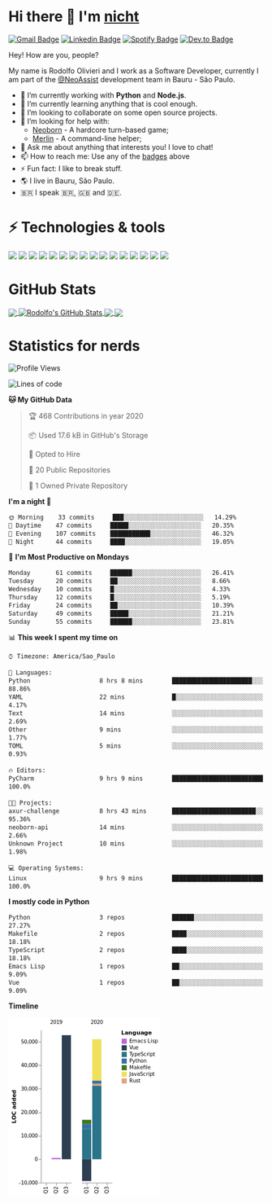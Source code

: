 # Hi there 👋 I'm [nicht](https://nicht.rocks)
[![Gmail Badge](https://img.shields.io/badge/-rodolfo.olivieri3@gmail.com-c14438?style=for-the-badge&logo=Gmail&logoColor=white)](mailto:rodolfo.olivieri3@gmail.com "Connect via Email")
[![Linkedin Badge](https://img.shields.io/badge/-Rodolfo%20Olivieri-0072b1?style=for-the-badge&logo=Linkedin&logoColor=white)](https://www.linkedin.com/in/rodolfoolivieri/ "Connect on LinkedIn")
[![Spotify Badge](https://img.shields.io/badge/-Spotify-1DB954?style=for-the-badge&logo=Spotify&logoColor=white)](https://open.spotify.com/user/22ydzsykc57ailqsqbn4ycwsq)
[![Dev.to Badge](https://img.shields.io/badge/DEV.TO-%230A0A0A.svg?style=for-the-badge&logo=dev-to&logoColor=white)](https://dev.to/nicht)


Hey! How are you, people?

My name is Rodolfo Olivieri and I work as a Software Developer, currently I am part of the [@NeoAssist](https://github.com/NeoAssist) development team in Bauru - São Paulo.

- 🔭 I’m currently working with **Python** and **Node.js**.
- 🌱 I’m currently learning anything that is cool enough.
- 👯 I’m looking to collaborate on some open source projects.
- 🤔 I’m looking for help with:
    * [Neoborn](https://github.com/neoborn-io) - A hardcore turn-based game;
    * [Merlin](https://github.com/nicht/merlin) - A command-line helper;
- 💬 Ask me about anything that interests you! I love to chat!
- 📫 How to reach me: Use any of the [badges](#hi-there--im-nicht) above
- ⚡ Fun fact: I like to break stuff. 
- 🌎 I live in Bauru, São Paulo.
- 🇧🇷 I speak 🇧🇷, 🇬🇧 and 🇩🇪.

# ⚡ Technologies & tools

![](https://img.shields.io/badge/OS-Linux-informational?style=flat&logo=linux&logoColor=white&color=6E5A93)
![](https://img.shields.io/badge/Distro-Fedora-informational?style=flat&logo=fedora&logoColor=white&color=6E5A93)
![](https://img.shields.io/badge/Editor-PyCharm-informational?style=flat&logo=intellij-idea&logoColor=white&color=6E5A93)
![](https://img.shields.io/badge/Code-Python-informational?style=flat&logo=python&logoColor=white&color=6E5A93)
![](https://img.shields.io/badge/Code-JavaScript-informational?style=flat&logo=javascript&logoColor=white&color=6E5A93)
![](https://img.shields.io/badge/Code-TypeScript-informational?style=flat&logo=typescript&logoColor=white&color=6E5A93)
![](https://img.shields.io/badge/Code-Golang-informational?style=flat&logo=go&logoColor=white&color=6E5A93)
![](https://img.shields.io/badge/Code-Ruby-informational?style=flat&logo=ruby&logoColor=white&color=6E5A93)
![](https://img.shields.io/badge/Code-React-informational?style=flat&logo=react&logoColor=white&color=6E5A93)
![](https://img.shields.io/badge/Shell-Bash-informational?style=flat&logo=gnu-bash&logoColor=white&color=6E5A93)
![](https://img.shields.io/badge/Tools-PostgreSQL-informational?style=flat&logo=postgresql&logoColor=white&color=6E5A93)
![](https://img.shields.io/badge/Tools-MySQL-informational?style=flat&logo=mysql&logoColor=white&color=6E5A93)
![](https://img.shields.io/badge/Tools-Docker-informational?style=flat&logo=docker&logoColor=white&color=6E5A93)
![](https://img.shields.io/badge/Tools-Kubernetes-informational?style=flat&logo=kubernetes&logoColor=white&color=6E5A93)
![](https://img.shields.io/badge/Cloud-Digital_Ocean-informational?style=flat&logo=digitalocean&logoColor=white&color=6E5A93)
![](https://img.shields.io/badge/Cloud-Amazon_AWS-informational?style=flat&logo=amazon-aws&logoColor=white&color=6E5A93)

# GitHub Stats
<a href="https://github.com/nicht/nicht">
  <img align="center" src="https://github-readme-stats.vercel.app/api/top-langs/?username=nicht&hide=TeX&layout=compact&theme=nightowl" />
</a>
<a href="https://github.com/nicht/nicht">
  <img align="center" src="https://github-readme-stats.vercel.app/api?username=nicht&show_icons=true&theme=nightowl&include_all_commits=true" alt="Rodolfo's GitHub Stats" />
</a>

<a href="https://github.com/neoborn-io/neoborn-api">
  <img align="center" src="https://github-readme-stats.vercel.app/api/pin/?username=neoborn-io&repo=neoborn-api&theme=nightowl" />
</a>
<a href="https://github.com/neoborn-io/neoborn">
  <img align="center" src="https://github-readme-stats.vercel.app/api/pin/?username=neoborn-io&repo=neoborn&theme=nightowl" />
</a>

# Statistics for nerds
<!--START_SECTION:waka-->
![Profile Views](http://img.shields.io/badge/Profile%20Views-10-blue)

![Lines of code](https://img.shields.io/badge/From%20Hello%20World%20I've%20written-3.1%20million%20Lines%20of%20code-blue)

**🐱 My GitHub Data** 

> 🏆 468 Contributions in year 2020
 > 
> 📦 Used 17.6 kB in GitHub's Storage 
 > 
> 💼 Opted to Hire
 > 
> 📜 20 Public Repositories 
 > 
> 🔑 1 Owned Private Repository 
 > 
**I'm a night 🦉** 

```text
🌞 Morning    33 commits     ███░░░░░░░░░░░░░░░░░░░░░░   14.29% 
🌆 Daytime    47 commits     █████░░░░░░░░░░░░░░░░░░░░   20.35% 
🌃 Evening    107 commits    ███████████░░░░░░░░░░░░░░   46.32% 
🌙 Night      44 commits     ████░░░░░░░░░░░░░░░░░░░░░   19.05%

```
📅 **I'm Most Productive on Mondays** 

```text
Monday       61 commits     ██████░░░░░░░░░░░░░░░░░░░   26.41% 
Tuesday      20 commits     ██░░░░░░░░░░░░░░░░░░░░░░░   8.66% 
Wednesday    10 commits     █░░░░░░░░░░░░░░░░░░░░░░░░   4.33% 
Thursday     12 commits     █░░░░░░░░░░░░░░░░░░░░░░░░   5.19% 
Friday       24 commits     ██░░░░░░░░░░░░░░░░░░░░░░░   10.39% 
Saturday     49 commits     █████░░░░░░░░░░░░░░░░░░░░   21.21% 
Sunday       55 commits     ██████░░░░░░░░░░░░░░░░░░░   23.81%

```


📊 **This week I spent my time on** 

```text
⌚︎ Timezone: America/Sao_Paulo

💬 Languages: 
Python                   8 hrs 8 mins        ██████████████████████░░░   88.86% 
YAML                     22 mins             █░░░░░░░░░░░░░░░░░░░░░░░░   4.17% 
Text                     14 mins             ░░░░░░░░░░░░░░░░░░░░░░░░░   2.69% 
Other                    9 mins              ░░░░░░░░░░░░░░░░░░░░░░░░░   1.77% 
TOML                     5 mins              ░░░░░░░░░░░░░░░░░░░░░░░░░   0.93%

🔥 Editors: 
PyCharm                  9 hrs 9 mins        █████████████████████████   100.0%

🐱‍💻 Projects: 
axur-challenge           8 hrs 43 mins       ███████████████████████░░   95.36% 
neoborn-api              14 mins             ░░░░░░░░░░░░░░░░░░░░░░░░░   2.66% 
Unknown Project          10 mins             ░░░░░░░░░░░░░░░░░░░░░░░░░   1.98%

💻 Operating Systems: 
Linux                    9 hrs 9 mins        █████████████████████████   100.0%

```

**I mostly code in Python** 

```text
Python                   3 repos             ██████░░░░░░░░░░░░░░░░░░░   27.27% 
Makefile                 2 repos             ████░░░░░░░░░░░░░░░░░░░░░   18.18% 
TypeScript               2 repos             ████░░░░░░░░░░░░░░░░░░░░░   18.18% 
Emacs Lisp               1 repos             ██░░░░░░░░░░░░░░░░░░░░░░░   9.09% 
Vue                      1 repos             ██░░░░░░░░░░░░░░░░░░░░░░░   9.09%

```


**Timeline**

![Chart not found](https://github.com/nicht/nicht/blob/master/charts/bar_graph.png) 


<!--END_SECTION:waka-->